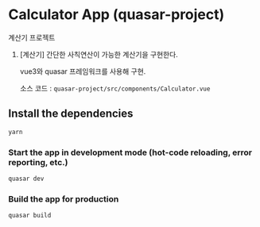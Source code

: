 # Calculator App (quasar-project)

계산기 프로젝트

1. [계산기] 간단한 사칙연산이 가능한 계산기을 구현한다.
   
   vue3와 quasar 프레임워크를 사용해 구현.

   소스 코드 : `quasar-project/src/components/Calculator.vue`

## Install the dependencies

```bash
yarn
```

### Start the app in development mode (hot-code reloading, error reporting, etc.)

```bash
quasar dev
```

### Build the app for production

```bash
quasar build
```

